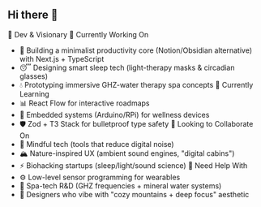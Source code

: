 ## Hi there 👋

🚀 Dev & Visionary
🔭 Currently Working On
- 🌿 Building a minimalist productivity core (Notion/Obsidian alternative) with Next.js + TypeScript
- 😴 Designing smart sleep tech (light-therapy masks & circadian glasses)
- 💧 Prototyping immersive GHZ-water therapy spa concepts
🌱 Currently Learning
- 📊 React Flow for interactive roadmaps
- 🔌 Embedded systems (Arduino/RPi) for wellness devices
- 🛡️ Zod + T3 Stack for bulletproof type safety
👯 Looking to Collaborate On
- 🧠 Mindful tech (tools that reduce digital noise)
- 🏔️ Nature-inspired UX (ambient sound engines, "digital cabins")
- ⚡ Biohacking startups (sleep/light/sound science)
🤔 Need Help With
- ⚙️ Low-level sensor programming for wearables
- 🧪 Spa-tech R&D (GHZ frequencies + mineral water systems)
- 🎨 Designers who vibe with "cozy mountains + deep focus" aesthetic
